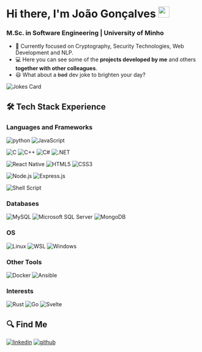 <!---

- 💞️ I’m looking to collaborate on ...
- 📫 How to reach me ...

joaoestgon/joaoestgon is a ✨ special ✨ repository because its `README.md` (this file) appears on your GitHub profile.
You can click the Preview link to take a look at your changes.
--->

# Hi there, I'm João Gonçalves <img src="https://media.giphy.com/media/hvRJCLFzcasrR4ia7z/giphy.gif" width="29px" height="29px">


### M.Sc. in Software Engineering | University of Minho

- 🔭 Currently focused on Cryptography, Security Technologies, Web Development and NLP.
- :computer: Here you can see some of the **projects developed by me** and others **together with other colleagues**.
- :smiley: What about a ~~bad~~ dev joke to brighten your day?

![Jokes Card](https://readme-jokes.vercel.app/api)

<!---

### :fire: My Stats :

[![Top Langs](https://github-readme-stats.vercel.app/api/top-langs/?username=joaoestgon&layout=compact&theme=vision-friendly-dark)](https://github.com/anuraghazra/github-readme-stats)

--->

## 🛠️ Tech Stack Experience
  
### Languages and Frameworks

![python](https://img.shields.io/badge/Python-3776AB?style=for-the-badge&logo=python&logoColor=white)
![JavaScript](https://img.shields.io/badge/JavaScript-F7DF1E?style=for-the-badge&logo=javascript&logoColor=black)

![C](https://img.shields.io/badge/C-00599C?style=for-the-badge&logo=c&logoColor=white)
![C++](https://img.shields.io/badge/C%2B%2B-00599C?style=for-the-badge&logo=c%2B%2B&logoColor=white)
![C#](https://img.shields.io/badge/C%23-blueviolet?style=for-the-badge&logo=c-sharp&logoColor=white)
![.NET](https://img.shields.io/badge/-.NET-blueviolet?style=for-the-badge&logo=dotnet&logoColor=white)

![React Native](https://img.shields.io/badge/React_Native-20232A?style=for-the-badge&logo=react&logoColor=61DAFB)
![HTML5](https://img.shields.io/badge/HTML5-E34F26?style=for-the-badge&logo=html5&logoColor=white)
![CSS3](https://img.shields.io/badge/CSS3-1572B6?style=for-the-badge&logo=css3&logoColor=white)

![Node.js](https://img.shields.io/badge/Node.js-339933?style=for-the-badge&logo=nodedotjs&logoColor=white)
![Express.js](https://img.shields.io/badge/Express.js-000000?style=for-the-badge&logo=express&logoColor=white)

![Shell Script](https://img.shields.io/badge/Shell_Script-121011?style=for-the-badge&logo=gnu-bash&logoColor=white)

### Databases

![MySQL](https://img.shields.io/badge/MySQL-005C84?style=for-the-badge&logo=mysql&logoColor=white)
![Microsoft SQL Server](https://img.shields.io/badge/Microsoft%20SQL%20Server-CC2927?style=for-the-badge&logo=microsoft%20sql%20server&logoColor=white)
![MongoDB](https://img.shields.io/badge/MongoDB-47A248?style=for-the-badge&logo=mongodb&logoColor=white)

### OS

![Linux](https://img.shields.io/badge/Linux-FCC624?style=for-the-badge&logo=linux&logoColor=black)
![WSL](https://img.shields.io/badge/WSL-4D4D4D?style=for-the-badge&logo=gnubash&logoColor=white)
![Windows](https://img.shields.io/badge/Windows-0078D6?style=for-the-badge&logo=windows&logoColor=white)

### Other Tools
![Docker](https://img.shields.io/badge/-docker-blue?style=for-the-badge&logo=docker&logoColor=white)
![Ansible](https://img.shields.io/badge/Ansible-000000?style=for-the-badge&logo=ansible&logoColor=white)

### Interests
![Rust](https://img.shields.io/badge/Rust-000000?style=for-the-badge&logo=rust&logoColor=white)
![Go](https://img.shields.io/badge/Go-00ADD8?style=for-the-badge&logo=go&logoColor=white)
![Svelte](https://img.shields.io/badge/Svelte-FF3E00?style=for-the-badge&logo=svelte&logoColor=white)

## :mag: Find Me
[![linkedin](https://img.shields.io/badge/LinkedIn-0077B5?style=for-the-badge&logo=LinkedIn&logoColor=white)](https://www.linkedin.com/in/joao-goncalves-pdm/)
[![github](https://img.shields.io/badge/GitHub-000000?style=for-the-badge&logo=GitHub&logoColor=white)](https://github.com/joaoestgon)
